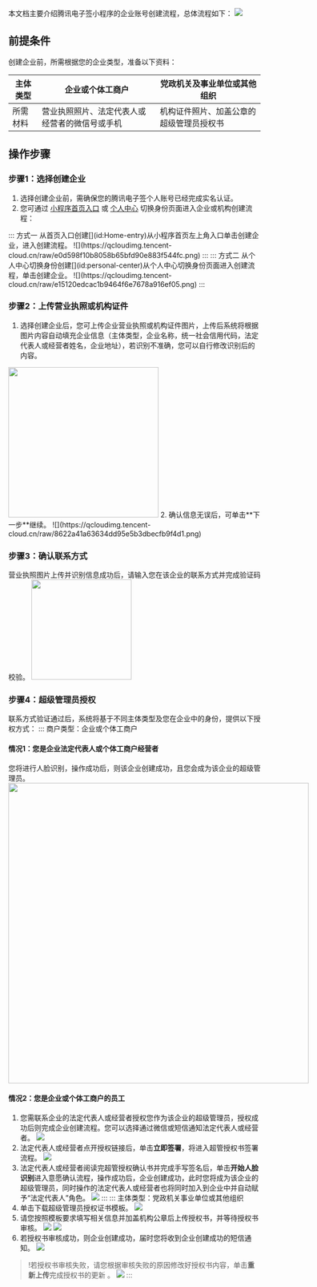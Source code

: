 本文档主要介绍腾讯电子签小程序的企业账号创建流程，总体流程如下： 
![](https://qcloudimg.tencent-cloud.cn/raw/6fd64d1f47e41a12ec7c8669373d4b57.png)


## 前提条件
创建企业前，所需根据您的企业类型，准备以下资料：

| 主体类型 | 企业或个体工商户                               | 党政机关及事业单位或其他组织             |
| -------- | ---------------------------------------------- | ---------------------------------------- |
| 所需材料 | 营业执照照片、法定代表人或经营者的微信号或手机 | 机构证件照片、加盖公章的超级管理员授权书 |



## 操作步骤
### 步骤1：选择创建企业
1. 选择创建企业前，需确保您的腾讯电子签个人账号已经完成实名认证。
2. 您可通过 [小程序首页入口](#Home-entry) 或 [个人中心](#personal-center) 切换身份页面进入企业或机构创建流程：
<dx-tabs>
::: 方式一
从首页入口创建[](id:Home-entry)从小程序首页左上角入口单击创建企业，进入创建流程。 
![](https://qcloudimg.tencent-cloud.cn/raw/e0d598f10b8058b65bfd90e883f544fc.png)
:::
::: 方式二
从个人中心切换身份创建[](id:personal-center)从个人中心切换身份页面进入创建流程，单击创建企业。 
![](https://qcloudimg.tencent-cloud.cn/raw/e15120edcac1b9464f6e7678a916ef05.png) 
:::
</dx-tabs>


### 步骤2：上传营业执照或机构证件
1. 选择创建企业后，您可上传企业营业执照或机构证件图片，上传后系统将根据图片内容自动填充企业信息（主体类型，企业名称，统一社会信用代码，法定代表人或经营者姓名，企业地址），若识别不准确，您可以自行修改识别后的内容。 
<img style="width:300px; max-width: inherit;" src="https://qcloudimg.tencent-cloud.cn/raw/c16f24df44eebadc58fb53bad428c626.png" />
2. 确认信息无误后，可单击**下一步**继续。
![](https://qcloudimg.tencent-cloud.cn/raw/8622a41a63634dd95e5b3dbecfb9f4d1.png)


### 步骤3：确认联系方式
营业执照图片上传并识别信息成功后，请输入您在该企业的联系方式并完成验证码校验。 
<img style="width:200px; max-width: inherit;" src="https://qcloudimg.tencent-cloud.cn/raw/061da8b03c8c1241f1a87bb9b03bb84b.png" />

### 步骤4：超级管理员授权
联系方式验证通过后，系统将基于不同主体类型及您在企业中的身份，提供以下授权方式： 
<dx-tabs>
::: 商户类型：企业或个体工商户
#### 情况1：您是企业法定代表人或个体工商户经营者
您将进行人脸识别，操作成功后，则该企业创建成功，且您会成为该企业的超级管理员。
<img style="width:600px; max-width: inherit;" src="https://qcloudimg.tencent-cloud.cn/raw/6f51bd4b4f1b787a7b1c16c2d3a4472f.png" />
#### 情况2：您是企业或个体工商户的员工
1. 您需联系企业的法定代表人或经营者授权您作为该企业的超级管理员，授权成功后则完成企业创建流程。您可以选择通过微信或短信通知法定代表人或经营者。
![](https://qcloudimg.tencent-cloud.cn/raw/2f81105a9115c67ba04099c3ea7ea38b.png)
2. 法定代表人或经营者点开授权链接后，单击**立即签署**，将进入超管授权书签署流程。 
![](https://qcloudimg.tencent-cloud.cn/raw/98327ca79e506291b990720031d57db4.png)
3. 法定代表人或经营者阅读完超管授权确认书并完成手写签名后，单击**开始人脸识别**进入意愿确认流程，操作成功后，企业创建成功，此时您将成为该企业的超级管理员，同时操作的法定代表人或经营者也将同时加入到企业中并自动赋予“法定代表人”角色。
![](https://qcloudimg.tencent-cloud.cn/raw/96c04c16dd04e69689f09d3d4524f757.png)
:::
::: 主体类型：党政机关事业单位或其他组织
1. 单击下载超级管理员授权证书模板。
![](https://qcloudimg.tencent-cloud.cn/raw/d140f2ab61a79da7491b3239063d6396.png)
2. 请您按照模板要求填写相关信息并加盖机构公章后上传授权书，并等待授权书审核。
![](https://qcloudimg.tencent-cloud.cn/raw/b6ca62b1f9ca697009eb6d21d5b4f657.png)
![](https://qcloudimg.tencent-cloud.cn/raw/c09eff37686e419a1d88a7817849b64b.png)
3. 若授权书审核成功，则企业创建成功，届时您将收到企业创建成功的短信通知。 
![](https://qcloudimg.tencent-cloud.cn/raw/f34ca3a3cbce5bdd2442987957cbac03.png)
> !若授权书审核失败，请您根据审核失败的原因修改好授权书内容，单击**重新上传**完成授权书的更新 。
![](https://qcloudimg.tencent-cloud.cn/raw/aad9ea77cce44d8d3108835199603154.png)
:::
</dx-tabs>

